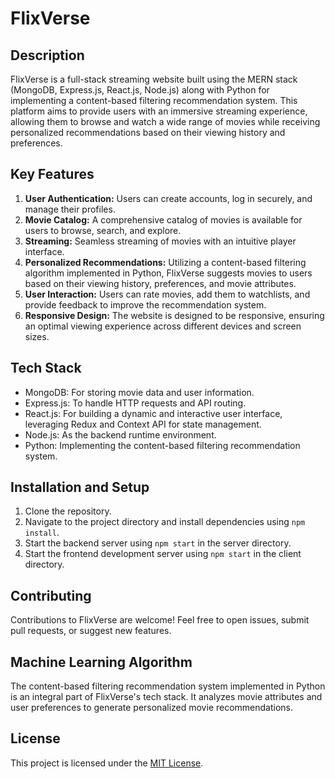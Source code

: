 # FlixVerse

## Description
FlixVerse is a full-stack streaming website built using the MERN stack (MongoDB, Express.js, React.js, Node.js) along with Python for implementing a content-based filtering recommendation system. This platform aims to provide users with an immersive streaming experience, allowing them to browse and watch a wide range of movies while receiving personalized recommendations based on their viewing history and preferences.

## Key Features
1. **User Authentication:** Users can create accounts, log in securely, and manage their profiles.
2. **Movie Catalog:** A comprehensive catalog of movies is available for users to browse, search, and explore.
3. **Streaming:** Seamless streaming of movies with an intuitive player interface.
4. **Personalized Recommendations:** Utilizing a content-based filtering algorithm implemented in Python, FlixVerse suggests movies to users based on their viewing history, preferences, and movie attributes.
5. **User Interaction:** Users can rate movies, add them to watchlists, and provide feedback to improve the recommendation system.
6. **Responsive Design:** The website is designed to be responsive, ensuring an optimal viewing experience across different devices and screen sizes.

## Tech Stack
- MongoDB: For storing movie data and user information.
- Express.js: To handle HTTP requests and API routing.
- React.js: For building a dynamic and interactive user interface, leveraging Redux and Context API for state management.
- Node.js: As the backend runtime environment.
- Python: Implementing the content-based filtering recommendation system.

## Installation and Setup
1. Clone the repository.
2. Navigate to the project directory and install dependencies using `npm install`.
3. Start the backend server using `npm start` in the server directory.
4. Start the frontend development server using `npm start` in the client directory.

## Contributing
Contributions to FlixVerse are welcome! Feel free to open issues, submit pull requests, or suggest new features.

## Machine Learning Algorithm
The content-based filtering recommendation system implemented in Python is an integral part of FlixVerse's tech stack. It analyzes movie attributes and user preferences to generate personalized movie recommendations.

## License
This project is licensed under the [MIT License](LICENSE).

